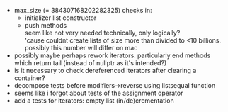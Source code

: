 - max_size (= 384307168202282325) checks in:  
  - initializer list constructor  
  - push methods  
seem like not very needed technically, only logically?  
'cause couldnt create lists of size more than divided to <10 billions. possibly this number will differ on mac  
- possibly maybe perhaps rework iterators. particularly end methods which return tail (instead of nullptr as it's intended?)  
- is it necessary to check dereferenced iterators after clearing a container?
- decompose tests before modifiers->reverse using listsequal function  
- seems like i forgot about tests of the assignment operator  
- add a tests for iterators: empty list (in/de)crementation  